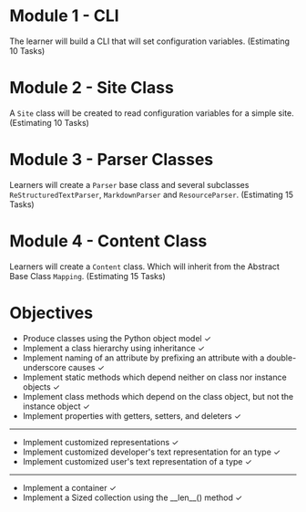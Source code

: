 # Module 1 - CLI
The learner will build a CLI that will set configuration variables. (Estimating 10 Tasks)

# Module 2 - Site Class

A `Site` class will be created to read configuration variables for a simple site. (Estimating 10 Tasks)

# Module 3 - Parser Classes

Learners will create a `Parser` base class and several subclasses `ReStructuredTextParser`, `MarkdownParser` and `ResourceParser`.
(Estimating 15 Tasks)

# Module 4 - Content Class

Learners will create a `Content` class. Which will inherit from the Abstract Base Class `Mapping`. (Estimating 15 Tasks)


# Objectives

* Produce classes using the Python object model ✓
* Implement a class hierarchy using inheritance ✓
* Implement naming of an attribute by prefixing an attribute with a double-underscore causes ✓
* Implement static methods which depend neither on class nor instance objects ✓
* Implement class methods which depend on the class object, but not the instance object ✓
* Implement properties with getters, setters, and deleters ✓

---

* Implement customized representations ✓
* Implement customized developer's text representation for an type ✓
* Implement customized user's text representation of a type ✓

---

* Implement a container ✓
* Implement a Sized collection using the \_\_len\_\_() method ✓
